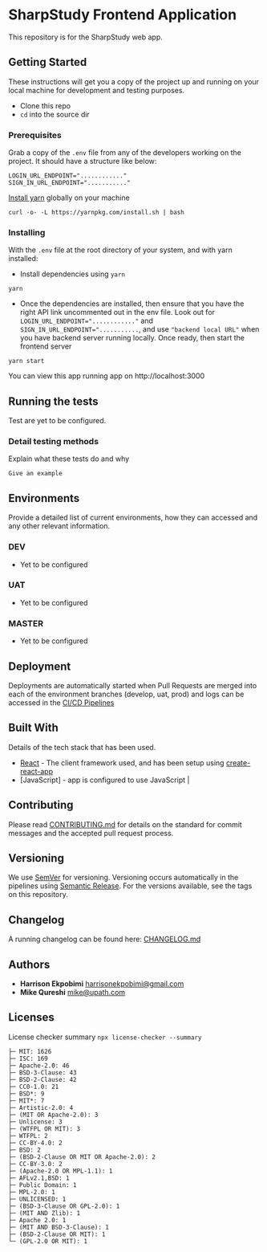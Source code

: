 # SharpStudy Frontend Application

This repository is for the SharpStudy web app.

## Getting Started

These instructions will get you a copy of the project up and running on your local machine for development and testing purposes.

- Clone this repo
- `cd` into the source dir

### Prerequisites

Grab a copy of the `.env` file from any of the developers working on the project. It should have a structure like below:

```
LOGIN_URL_ENDPOINT="............"
SIGN_IN_URL_ENDPOINT="..........."
```

[Install yarn](https://classic.yarnpkg.com/en/docs/install) globally on your machine

```
curl -o- -L https://yarnpkg.com/install.sh | bash
```

### Installing

With the `.env` file at the root directory of your system, and with yarn installed:

- Install dependencies using `yarn`

```
yarn
```

- Once the dependencies are installed, then ensure that you have the right API link uncommented out in the env file. Look out for `LOGIN_URL_ENDPOINT="............"` and `SIGN_IN_URL_ENDPOINT="...........`, and use `"backend local URL"` when you have backend server running locally. Once ready, then start the frontend server

```
yarn start
```

You can view this app running app on http://localhost:3000

## Running the tests

Test are yet to be configured.

### Detail testing methods

Explain what these tests do and why

```
Give an example
```

## Environments

Provide a detailed list of current environments, how they can accessed and any other relevant information.

### DEV

- Yet to be configured

### UAT

- Yet to be configured

### MASTER

- Yet to be configured

## Deployment

Deployments are automatically started when Pull Requests are merged into each of the environment branches (develop, uat, prod) and logs can be accessed in the [CI/CD Pipelines](https://bitbucket.org/sovtech/new-leaders-portal-ts/addon/pipelines/home)

## Built With

Details of the tech stack that has been used.

- [React](https://reactjs.org/) - The client framework used, and has been setup using [create-react-app](https://github.com/facebook/create-react-app)
- [JavaScript] - app is configured to use JavaScript |

## Contributing

Please read [CONTRIBUTING.md](CONTRIBUTING.md) for details on the standard for commit messages and the accepted pull request process.

## Versioning

We use [SemVer](http://semver.org/) for versioning. Versioning occurs automatically in the pipelines using [Semantic Release](https://github.com/semantic-release/semantic-release). For the versions available, see the tags on this repository.

## Changelog

A running changelog can be found here: [CHANGELOG.md](CHANGELOG.md)

## Authors

- **Harrison Ekpobimi** <harrisonekpobimi@gmail.com>
- **Mike Qureshi** <mike@upath.com>

## Licenses

License checker summary `npx license-checker --summary`

```
├─ MIT: 1626
├─ ISC: 169
├─ Apache-2.0: 46
├─ BSD-3-Clause: 43
├─ BSD-2-Clause: 42
├─ CC0-1.0: 21
├─ BSD*: 9
├─ MIT*: 7
├─ Artistic-2.0: 4
├─ (MIT OR Apache-2.0): 3
├─ Unlicense: 3
├─ (WTFPL OR MIT): 3
├─ WTFPL: 2
├─ CC-BY-4.0: 2
├─ BSD: 2
├─ (BSD-2-Clause OR MIT OR Apache-2.0): 2
├─ CC-BY-3.0: 2
├─ (Apache-2.0 OR MPL-1.1): 1
├─ AFLv2.1,BSD: 1
├─ Public Domain: 1
├─ MPL-2.0: 1
├─ UNLICENSED: 1
├─ (BSD-3-Clause OR GPL-2.0): 1
├─ (MIT AND Zlib): 1
├─ Apache 2.0: 1
├─ (MIT AND BSD-3-Clause): 1
├─ (BSD-2-Clause OR MIT): 1
└─ (GPL-2.0 OR MIT): 1
```
